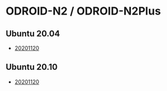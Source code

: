 # ODROID-N2 / ODROID-N2Plus

## Ubuntu 20.04
* [20201120](https://bit.ly/3nGq3LL)

## Ubuntu 20.10
* [20201120](https://bit.ly/3ff4DTa)

